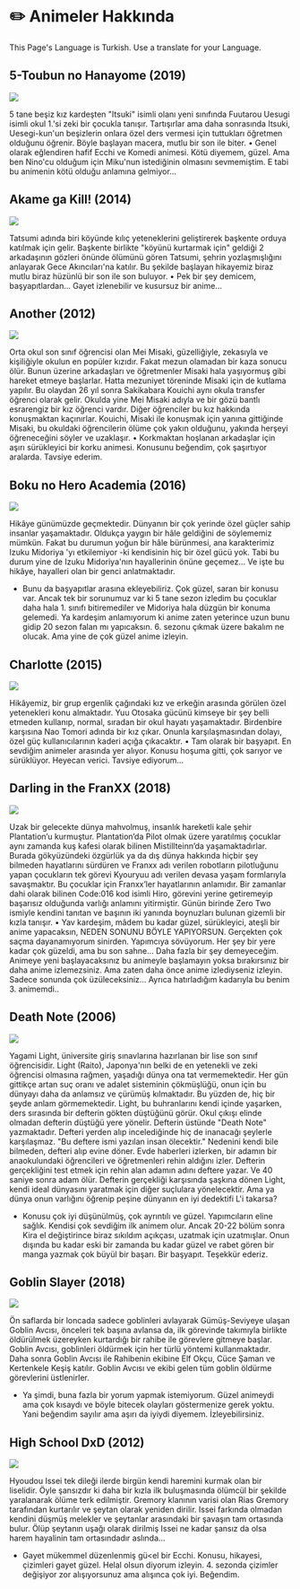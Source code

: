 
# ✏️ Animeler Hakkında

This Page's Language is Turkish. Use a translate for your Language.

## 5-Toubun no Hanayome (2019)<br>

<img src="https://c.wallhere.com/photos/32/00/5_toubun_no_Hanayome_Nakano_Yotsuba_Nakano_Nino_Nakano_Miku_Nakano_Ichika_Nakano_Itsuki_anime_girls_anime-1661109.jpg!d">

5 tane beşiz kız kardeşten "Itsuki" isimli olanı yeni sınıfında Fuutarou Uesugi isimli okul 1.'si zeki bir çocukla tanışır. Tartışırlar ama daha sonrasında Itsuki, Uesegi-kun'un beşizlerin onlara özel ders vermesi için tuttukları öğretmen olduğunu öğrenir. Böyle başlayan macera, mutlu bir son ile biter.
• Genel olarak eğlendiren hafif Ecchi ve Komedi animesi. Kötü diyemem, güzel. Ama ben Nino'cu olduğum için Miku'nun istediğinin olmasını sevmemiştim. E tabi bu animenin kötü olduğu anlamına gelmiyor...

## Akame ga Kill! (2014)<br>

<img src="https://geekyapar.com/wp-content/uploads/2015/09/Akame-ga-Kill.jpg">

Tatsumi adında biri köyünde kılıç yeteneklerini geliştirerek başkente orduya katılmak için gelir. Başkente birlikte "köyünü kurtarmak için" geldiği 2 arkadaşının gözleri önünde ölümünü gören Tatsumi, şehrin yozlaşmışlığını anlayarak Gece Akıncıları'na katılır. Bu şekilde başlayan hikayemiz biraz mutlu biraz hüzünlü bir son ile son buluyor.
• Pek bir şey demicem, başyapıtlardan... Gayet izlenebilir ve kusursuz bir anime...

## Another (2012)<br>

<img src="https://i.pinimg.com/736x/71/05/c1/7105c178f8aaa2a10634cee8e875d8b8.jpg">

Orta okul son sınıf öğrencisi olan Mei Misaki, güzelliğiyle, zekasıyla ve kişiliğiyle okulun en popüler kızıdır. Fakat mezun olamadan bir kaza sonucu ölür. Bunun üzerine arkadaşları ve öğretmenler Misaki hala yaşıyormuş gibi hareket etmeye başlarlar. Hatta mezuniyet töreninde Misaki için de kutlama yapılır. Bu olaydan 26 yıl sonra Sakikabara Kouichi aynı okula transfer öğrenci olarak gelir. Okulda yine Mei Misaki adıyla ve bir gözü bantlı esrarengiz bir kız öğrenci vardır. Diğer öğrenciler bu kız hakkında konuşmaktan kaçınırlar. Kouichi, Misaki ile konuşmak için yanına gittiğinde Misaki, bu okuldaki öğrencilerin ölüme çok yakın olduğunu, yakında herşeyi öğreneceğini söyler ve uzaklaşır.
• Korkmaktan hoşlanan arkadaşlar için aşırı sürükleyici bir korku animesi. Konusunu beğendim, çok şaşırtıyor aralarda. Tavsiye ederim.

## Boku no Hero Academia (2016)<br>

<img src="https://www.gamexnow.com/wp-content/uploads/2020/04/my-hero-academia-5-sezon-onayini-aldi-1170x658.jpg">

Hikâye günümüzde geçmektedir. Dünyanın bir çok yerinde özel güçler sahip insanlar yaşamaktadır. Oldukça yaygın bir hâle geldiğini de söylememiz mümkün. Fakat bu durumun yoğun bir hâle bürünmesi, ana karakterimiz Izuku Midoriya 'yı etkilemiyor -ki kendisinin hiç bir özel gücü yok. Tabi bu durum yine de Izuku Midoriya'nın hayallerinin önüne geçemez... Ve işte bu hikâye, hayalleri olan bir genci anlatmaktadır.
- Bunu da başyapıtlar arasına ekleyebiliriz. Çok güzel, saran bir konusu var. Ancak tek bir sorunumuz var ki 5 tane sezon izledim bu çocuklar daha hala 1. sınıfı bitiremediler ve Midoriya hala düzgün bir konuma gelemedi. Ya kardeşim anlamıyorum ki anime zaten yeterince uzun bunu gidip 20 sezon falan mı yapıcaksın. 6. sezonu çıkmak üzere bakalım ne olucak. Ama yine de çok güzel anime izleyin.

## Charlotte (2015)<br>

<img src="https://22dakika.org/wp-content/uploads/2015/11/Charlotte_BD_1_Poster.png">

Hikâyemiz, bir grup ergenlik çağındaki kız ve erkeğin arasında görülen özel yetenekleri konu almaktadır. Yuu Otosaka gücünü kimseye bir şey belli etmeden kullanıp, normal, sıradan bir okul hayatı yaşamaktadır. Birdenbire karşısına Nao Tomori adında bir kız çıkar. Onunla karşılaşmasından dolayı, özel güç kullanıcılarının kaderi açığa çıkacaktır.
• Tam olarak bir başyapıt. En sevdiğim animeler arasında yer alıyor. Konusu hoşuma gitti, çok sarıyor ve sürüklüyor. Heyecan verici. Tavsiye ediyorum...

## Darling in the FranXX (2018)<br>

<img src="https://cdn.thetealmango.com/wp-content/uploads/2021/10/1-8.jpg">

Uzak bir gelecekte dünya mahvolmuş, insanlık hareketli kale şehir Plantation’u kurmuştur. Plantation’da Pilot olmak üzere yaratılmış çocuklar aynı zamanda kuş kafesi olarak bilinen Mistillteinn’da yaşamaktadırlar. Burada gökyüzündeki özgürlük ya da dış dünya hakkında hiçbir şey bilmeden hayatlarını sürdüren ve Franxx adı verilen robotların pilotluğunu yapan çocukların tek görevi Kyouryuu adı verilen devasa yaşam formlarıyla savaşmaktır. Bu çocuklar için Franxx’ler hayatlarının anlamıdır. Bir zamanlar dahi olarak bilinen Code:016 kod isimli Hiro, görevini yerine getiremeyip başarısız olduğunda varlığı anlamını yitirmiştir. Günün birinde Zero Two ismiyle kendini tanıtan ve başının iki yanında boynuzları bulunan gizemli bir kızla tanışır.
• Yav kardeşim, mâdem bu kadar güzel, sürükleyici, ateşli bir anime yapacaksın, NEDEN SONUNU BÖYLE YAPIYORSUN. Gerçekten çok saçma dayanamıyorum sinirden. Yapımcıya sövüyorum. Her şey bir yere kadar çok güzeldi, ama bu son sahne... Daha fazla bir şey demeyeceğim. Animeye yeni başlayacaksınız bu animeyle başlamayın yoksa bırakırsınız bir daha anime izlemezsiniz. Ama zaten daha önce anime izlediyseniz izleyin. Sadece sonunda çok üzüleceksiniz... Ayrıca hatırladığım kadarıyla bu benim 3. animemdi..

## Death Note (2006)<br>

<img src="https://image.tmdb.org/t/p/w500/9Bis2AOIRzs1BaEEtmWCZlE4gSE.jpg">

Yagami Light, üniversite giriş sınavlarına hazırlanan bir lise son sınıf öğrencisidir. Light (Raito), Japonya'nın belki de en yetenekli ve zeki öğrencisi olmasına rağmen, yaşadığı dünya ona tat vermemektedir. Her gün gittikçe artan suç oranı ve adalet sisteminin çökmüşlüğü, onun için bu dünyayı daha da anlamsız ve çürümüş kılmaktadır. Bu yüzden de, hiç bir şeyde anlam görmemektedir. Light, bu buhranlarını kendi içinde yaşarken, ders sırasında bir defterin gökten düştüğünü görür. Okul çıkışı elinde olmadan defterin düştüğü yere yönelir. Defterin üstünde "Death Note" yazmaktadır. Defteri yerden alıp incelediğinde hiç de inanacağı şeylerle karşılaşmaz. "Bu deftere ismi yazılan insan ölecektir." Nedenini kendi bile bilmeden, defteri alıp evine döner. Evde haberleri izlerken, bir adamın bir anaokulundaki öğrencileri ve öğretmenleri rehin aldığını izler. Defterin gerçekliğini test etmek için rehin alan adamın adını deftere yazar. Ve 40 saniye sonra adam ölür. Defterin gerçekliği karşısında şaşkına dönen Light, kendi ideal dünyasını yaratmak için diğer suçlulara yönelecektir. Ama ya dünya onun varlığını öğrenip peşine dünyanın en iyi dedektifi L'i takarsa?
- Konusu çok iyi düşünülmüş, çok ayrıntılı ve güzel. Yapımcıların eline sağlık. Kendisi çok sevdiğim ilk animem olur. Ancak 20-22 bölüm sonra Kira el değiştirince biraz sıkıldım açıkçası, uzatmak için uzatmışlar. Onun dışında bu kadar eski bir zamanda bu kadar güzel ve rabet gören bir manga yazmak çok büyül bir başarı. Bir başyapıt. Teşekkür ederiz.

## Goblin Slayer (2018)<br>

<img src="https://image.tmdb.org/t/p/w500/uly72PeOXLDoAwMZXvsJYuep7jv.jpg">

Ön saflarda bir loncada sadece goblinleri avlayarak Gümüş-Seviyeye ulaşan Goblin Avcısı, önceleri tek başına avlansa da, ilk görevinde takımıyla birlikte öldürülmek üzereyken kurtardığı bir rahibe ile görevlere gitmeye başlar. Goblin Avcısı, goblinleri öldürmek için her türlü yöntemi kullanmaktadır. Daha sonra Goblin Avcısı ile Rahibenin ekibine Elf Okçu, Cüce Şaman ve Kertenkele Keşiş katılır. Goblin Avcısı ve ekibi gelen tüm goblin öldürme görevlerini üstlenirler.
- Ya şimdi, buna fazla bir yorum yapmak istemiyorum. Güzel animeydi ama çok kısaydı ve böyle bitecek olayları göstermenize gerek yoktu. Yani beğendim sayılır ama aşırı da iyiydi diyemem. İzleyebilirsiniz.

## High School DxD (2012)<br>

<img src="https://image.tmdb.org/t/p/w500/mwDUuJkEXIqzcSCODZMckSQe2hE.jpg">

Hyoudou Issei tek dileği ilerde birgün kendi haremini kurmak olan bir liselidir. Öyle şansızdır ki daha bir kızla ilk buluşmasında ölümcül bir şekilde yaralanarak ölüme terk edilmiştir. Gremory klanının varisi olan Rias Gremory tarafından kurtarılır ve şeytan olarak yeniden dirilir. Issei farkında olmadan kendini düşmüş melekler ve şeytanlar arasındaki bir şavaşın tam ortasında bulur. Ölüp şeytanın uşağı olarak dirilmiş Issei ne kadar şansız da olsa harem hayalinin tam ortasındadır aslında...
- Gayet mükemmel düzenlenmiş gü<el bir Ecchi. Konusu, hikayesi, çizimleri gayet güzel. Helal olsun diyorum izleyin. 4. sezonda çizimler değişiyor zor alışıyorsunuz ama alışınca çok iyi. Beğendim.
